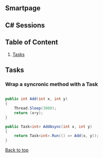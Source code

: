 ## Smartpage
## C# Sessions


## Table of Content
1. [Tasks](#tasks)



## Tasks

### Wrap a syncronic method with a Task

```csharp

public int Add(int x, int y)
{
    Thread.Sleep(3000);
    return (x+y);
}

public Task<int> AddAsync(int x, int y)
{
    return Task<int>.Run(() => Add(x, y));
}

```


[Back to top](#table-of-content)
